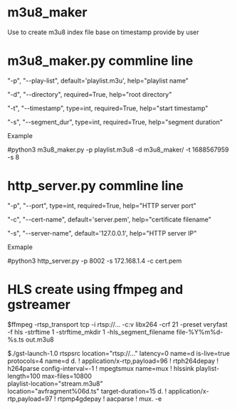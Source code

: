 # m3u8_maker
Use to create m3u8 index file base on timestamp provide by user

# m3u8_maker.py commline line 
"-p", "--play-list", default='playlist.m3u', help="playlist name"

"-d", "--directory", required=True, help="root directory"

"-t", "--timestamp", type=int, required=True, help="start timestamp"

"-s", "--segment_dur", type=int, required=True, help="segment duration"

Example

#python3 m3u8_maker.py -p playlist.m3u8 -d m3u8_maker/ -t 1688567959 -s 8



# http_server.py commline line 
"-p", "--port", type=int, required=True, help="HTTP server port"

"-c", "--cert-name", default='server.pem', help="certificate filename"

"-s", "--server-name", default='127.0.0.1', help="HTTP server IP"

Exmaple

#python3 http_server.py -p 8002 -s 172.168.1.4 -c cert.pem


# HLS create using ffmpeg and gstreamer

$ffmpeg -rtsp_transport tcp -i rtsp://... -c:v libx264 -crf 21 -preset veryfast -f hls -strftime 1 -strftime_mkdir 1 -hls_segment_filename file-%Y%m%d-%s.ts out.m3u8

$./gst-launch-1.0 rtspsrc location="rtsp://..." latency=0 name=d is-live=true protocols=4 name=d d. ! application/x-rtp,payload=96 ! rtph264depay ! h264parse config-interval=-1 ! mpegtsmux name=mux ! hlssink playlist-length=100 max-files=10800 \
   playlist-location="stream.m3u8" \
   location="avfragment%06d.ts" target-duration=15  d. ! application/x-rtp,payload=97 ! rtpmp4gdepay ! aacparse ! mux. -e
